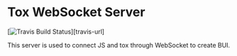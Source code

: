 # Tox WebSocket Server

[![Travis Build Status][travis-badge]][travis-url]

[travis-badge]: https://travis-ci.org/tox-rs/ws-tox.svg?branch=master

This server is used to connect JS and tox through WebSocket to create BUI.
